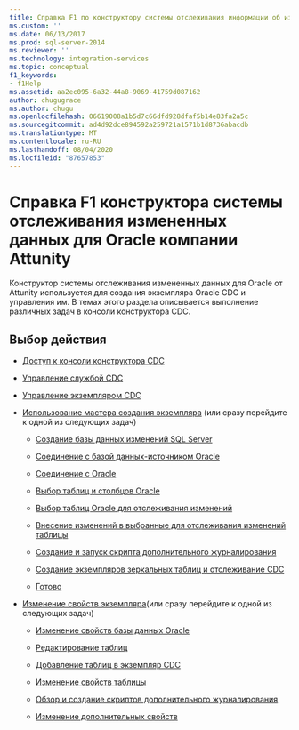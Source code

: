 ```yaml
---
title: Справка F1 по конструктору системы отслеживания информации об изменениях данных для Oracle компании Attunity | Документы Майкрософт
ms.custom: ''
ms.date: 06/13/2017
ms.prod: sql-server-2014
ms.reviewer: ''
ms.technology: integration-services
ms.topic: conceptual
f1_keywords:
- f1Help
ms.assetid: aa2ec095-6a32-44a8-9069-41759d087162
author: chugugrace
ms.author: chugu
ms.openlocfilehash: 06619008a1b5d7c66dfd928dfaf5b14e83fa2a5c
ms.sourcegitcommit: ad4d92dce894592a259721a1571b1d8736abacdb
ms.translationtype: MT
ms.contentlocale: ru-RU
ms.lasthandoff: 08/04/2020
ms.locfileid: "87657853"
---
```

# <a name="change-data-capture-designer-for-oracle-by-attunity-f1-help-reference"></a>Справка F1 конструктора системы отслеживания измененных данных для Oracle компании Attunity
  Конструктор системы отслеживания измененных данных для Oracle от Attunity используется для создания экземпляра Oracle CDC и управления им. В темах этого раздела описывается выполнение различных задач в консоли конструктора CDC.  
  
## <a name="what-do-you-want-to-do"></a>Выбор действия  
  
-   [Доступ к консоли конструктора CDC](access-the-cdc-designer-console.md)  
  
-   [Управление службой CDC](manage-a-cdc-service.md)  
  
-   [Управление экземпляром CDC](manage-a-cdc-instance.md)  
  
-   [Использование мастера создания экземпляра](use-the-new-instance-wizard.md) (или сразу перейдите к одной из следующих задач)  
  
    -   [Создание базы данных изменений SQL Server](create-the-sql-server-change-database.md)  
  
    -   [Соединение с базой данных-источником Oracle](connect-to-an-oracle-source-database.md)  
  
    -   [Соединение с Oracle](connect-to-oracle.md)  
  
    -   [Выбор таблиц и столбцов Oracle](select-oracle-tables-and-columns.md)  
  
    -   [Выбор таблиц Oracle для отслеживания изменений](select-oracle-tables-for-capturing-changes.md)  
  
    -   [Внесение изменений в выбранные для отслеживания изменений таблицы](make-changes-to-the-tables-selected-for-capturing-changes.md)  
  
    -   [Создание и запуск скрипта дополнительного журналирования](generate-and-run-the-supplemental-logging-script.md)  
  
    -   [Создание экземпляров зеркальных таблиц и отслеживание CDC](generate-mirror-tables-and-cdc-capture-instances.md)  
  
    -   [Готово](finish.md)  
  
-   [Изменение свойств экземпляра](edit-instance-properties.md)(или сразу перейдите к одной из следующих задач)  
  
    -   [Изменение свойств базы данных Oracle](edit-the-oracle-database-properties.md)  
  
    -   [Редактирование таблиц](edit-tables.md)  
  
    -   [Добавление таблиц в экземпляр CDC](add-tables-to-a-cdc-instance.md)  
  
    -   [Изменение свойств таблицы](edit-the-table-properties.md)  
  
    -   [Обзор и создание скриптов дополнительного журналирования](review-and-generate-supplemental-logging-scripts.md)  
  
    -   [Изменение дополнительных свойств](edit-the-advanced-properties.md)  
  
  
